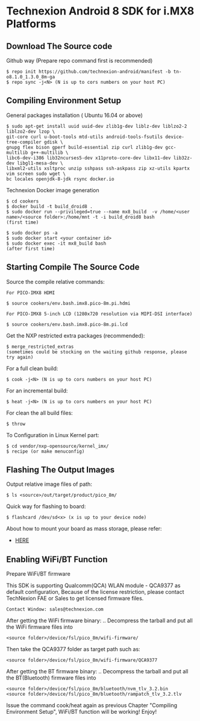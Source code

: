 # Technexion Android 8 SDK for i.MX8 Platforms
## Download The Source code

Github way (Prepare repo command first is recommended)

    $ repo init https://github.com/technexion-android/manifest -b tn-o8.1.0_1.3.0_8m-ga
    $ repo sync -j<N> (N is up to cors numbers on your host PC)

## Compiling Environment Setup

General packages installation ( Ubuntu 16.04 or above)

    $ sudo apt-get install uuid uuid-dev zlib1g-dev liblz-dev liblzo2-2 liblzo2-dev lzop \
    git-core curl u-boot-tools mtd-utils android-tools-fsutils device-tree-compiler gdisk \
    gnupg flex bison gperf build-essential zip curl zlib1g-dev gcc-multilib g++-multilib \
    libc6-dev-i386 lib32ncurses5-dev x11proto-core-dev libx11-dev lib32z-dev libgl1-mesa-dev \
    libxml2-utils xsltproc unzip sshpass ssh-askpass zip xz-utils kpartx vim screen sudo wget \
    bc locales openjdk-8-jdk rsync docker.io

Technexion Docker image generation

    $ cd cookers
    $ docker build -t build_droid8 .
    $ sudo docker run --privileged=true --name mx8_build  -v /home/<user name>/<source folder>:/home/mnt -t -i build_droid8 bash
    (first time)

    $ sudo docker ps -a
    $ sudo docker start <your container id>
    $ sudo docker exec -it mx8_build bash
    (after first time)


## Starting Compile The Source Code
 
Source the compile relative commands:

    For PICO-IMX8 HDMI

    $ source cookers/env.bash.imx8.pico-8m.pi.hdmi

    For PICO-IMX8 5-inch LCD (1280x720 resolution via MIPI-DSI interface)

    $ source cookers/env.bash.imx8.pico-8m.pi.lcd


Get the NXP restricted extra packages (recommended):

    $ merge_restricted_extras
    (sometimes could be stocking on the waiting github response, please try again)

For a full clean build:

    $ cook -j<N> (N is up to cors numbers on your host PC)

For an incremental build:

    $ heat -j<N> (N is up to cors numbers on your host PC)

For clean the all build files:

    $ throw

To Configuration in Linux Kernel part:

    $ cd vendor/nxp-opensource/kernel_imx/
    $ recipe (or make menuconfig)


## Flashing The Output Images

Output relative image files of path:

    $ ls <source>/out/target/product/pico_8m/

Quick way for flashing to board:

    $ flashcard /dev/sd<x> (x is up to your device node)

About how to mount your board as mass storage, please refer:
* [HERE](https://github.com/TechNexion/u-boot-edm/wiki/Use-mfgtool-to-flash-eMMC)

## Enabling WiFi/BT Function

Prepare WiFi/BT firmware

This SDK is supporting Qualcomm(QCA) WLAN module - QCA9377 as default configuration, Because of the license restriction, please contact TechNexion FAE or Sales to get licensed firmware files.

    Contact Window: sales@technexion.com

After getting the WiFi firmware binary: .. Decompress the tarball and put all the WiFi firmware files into 

    <source folder>/device/fsl/pico_8m/wifi-firmware/

Then take the QCA9377 folder as target path such as:

    <source folder>/device/fsl/pico_8m/wifi-firmware/QCA9377

After getting the BT firmware binary: .. Decompress the tarball and put all the BT(Bluetooth) firmware files into 

    <source folder>/device/fsl/pico_8m/bluetooth/nvm_tlv_3.2.bin
    <source folder>/device/fsl/pico_8m/bluetooth/rampatch_tlv_3.2.tlv

Issue the command cook/heat again as previous Chapter "Compiling Environment Setup", WiFi/BT function will be working! Enjoy!
